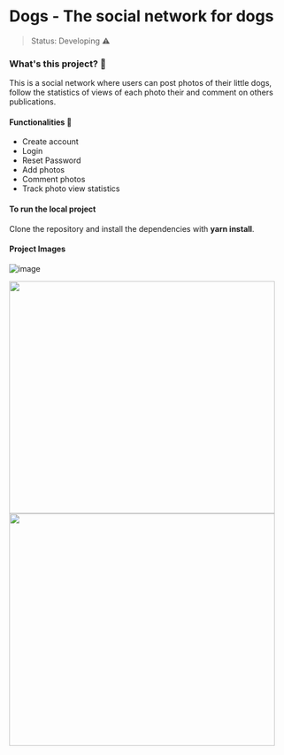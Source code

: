 <h1>Dogs - The social network for dogs</h1>

> Status: Developing ⚠️

<h3>What's this project? 🤔</h3>
<p>This is a social network where users can post photos of their little dogs, follow the statistics of views of each photo their and comment on others publications.</p>

<h4>Functionalities 📌</h4>
<ul>
  <li>Create account</li>
  <li>Login</li>
  <li>Reset Password</li>
  <li>Add photos</li>
  <li>Comment photos</li>
  <li>Track photo view statistics</li>
</ul>

<h4>To run the local project</h4>
<p>Clone the repository and install the dependencies with <strong>yarn install</strong>.</p>



<h4>Project Images</h4>

![image](https://user-images.githubusercontent.com/48213556/149682572-a964abb5-4343-4c9a-ae28-90822dfafb8e.png)
<div>
<img width="480" height="420" src="https://user-images.githubusercontent.com/48213556/149682604-89720dd1-b76c-49a1-b803-fcd54550a740.png"/>
<img width="480" height="420" src="https://user-images.githubusercontent.com/48213556/149682589-dd96a5fe-c2ed-4b89-af5e-52c14999ebb6.png"/>
</div>



